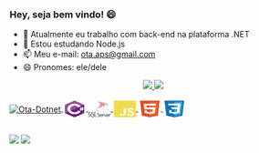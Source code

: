 ### Hey, seja bem vindo! 😄

- 🔭 Atualmente eu trabalho com back-end na plataforma .NET
- 🌱 Estou estudando Node.js
- 📫 Meu e-mail: ota.aps@gmail.com
- 😄 Pronomes: ele/dele

<div align="center">
  <a href="https://github.com/otaviopaulino">
  <img height="165em" src="https://github-readme-stats.vercel.app/api?username=otaviopaulino&show_icons=true&theme=dark&include_all_commits=true&count_private=true"/>
  <img height="165em" src="https://github-readme-stats.vercel.app/api/top-langs/?username=otaviopaulino&layout=compact&langs_count=7&theme=dark"/>
</div>

<div style="display: inline_block"><br>
  <img align="center" alt="Ota-Dotnet" height="30" width="40" src="https://cdn.jsdelivr.net/gh/devicons/devicon/icons/dotnetcore/dotnetcore-original.svg" />
  <img align="center" alt="Ota-Csharp" height="30" width="40" src="https://raw.githubusercontent.com/devicons/devicon/master/icons/csharp/csharp-original.svg">
  <img align="center" alt="Ota-Sql" height="30" width="40" src="https://github.com/otaviopaulino/icons/blob/main/microsoft%20sql%20server-481.svg" /> 
  <img align="center" alt="Ota-Js" height="30" width="40" src="https://raw.githubusercontent.com/devicons/devicon/master/icons/javascript/javascript-plain.svg">    
  <img align="center" alt="Ota-HTML" height="30" width="40" src="https://raw.githubusercontent.com/devicons/devicon/master/icons/html5/html5-original.svg">
  <img align="center" alt="Ota-CSS" height="30" width="40" src="https://raw.githubusercontent.com/devicons/devicon/master/icons/css3/css3-original.svg">      
</div>
  
  ##
 
<div>   
  <a href = "mailto:ota.aps@gmail.com"><img src="https://img.shields.io/badge/-Gmail-%23333?style=for-the-badge&logo=gmail&logoColor=white" target="_blank"></a>
  <a href="https://www.linkedin.com/in/otavio-paulino/" target="_blank"><img src="https://img.shields.io/badge/-LinkedIn-%230077B5?style=for-the-badge&logo=linkedin&logoColor=white" target="_blank"></a> 
</div> 
   
